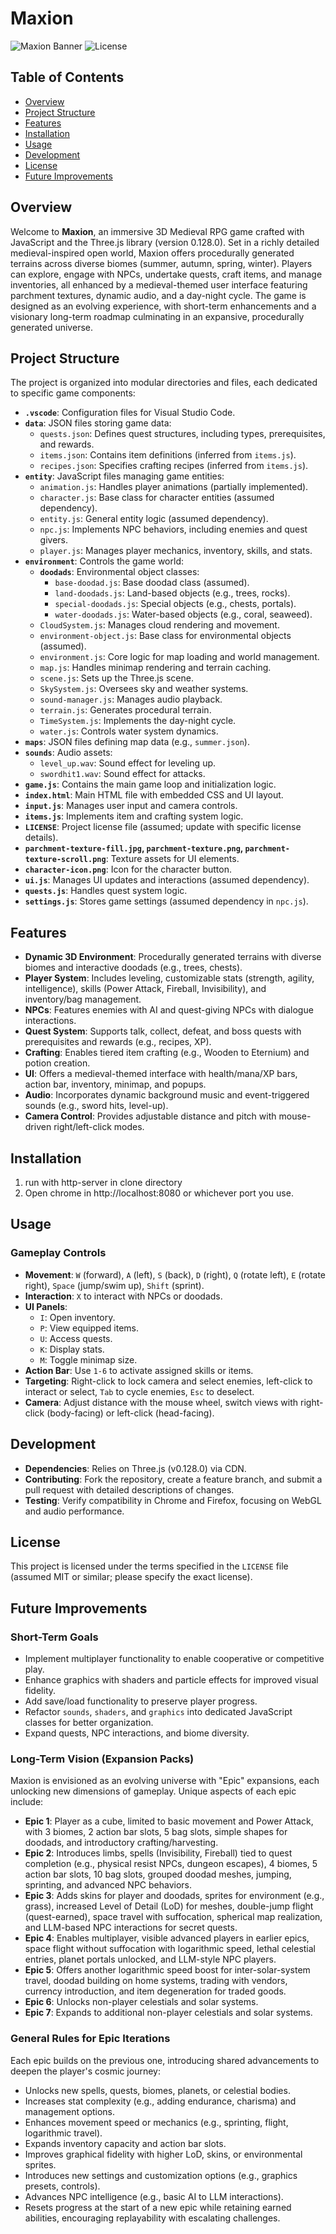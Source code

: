 # Maxion
![Maxion Banner](path/to/banner.png)
![License](https://img.shields.io/badge/license-MIT-blue.svg)

## Table of Contents
- [Overview](#overview)
- [Project Structure](#project-structure)
- [Features](#features)
- [Installation](#installation)
- [Usage](#usage)
- [Development](#development)
- [License](#license)
- [Future Improvements](#future-improvements)

## Overview
Welcome to **Maxion**, an immersive 3D Medieval RPG game crafted with JavaScript and the Three.js library (version 0.128.0). Set in a richly detailed medieval-inspired open world, Maxion offers procedurally generated terrains across diverse biomes (summer, autumn, spring, winter). Players can explore, engage with NPCs, undertake quests, craft items, and manage inventories, all enhanced by a medieval-themed user interface featuring parchment textures, dynamic audio, and a day-night cycle. The game is designed as an evolving experience, with short-term enhancements and a visionary long-term roadmap culminating in an expansive, procedurally generated universe.

## Project Structure
The project is organized into modular directories and files, each dedicated to specific game components:

- **`.vscode`**: Configuration files for Visual Studio Code.
- **`data`**: JSON files storing game data:
  - `quests.json`: Defines quest structures, including types, prerequisites, and rewards.
  - `items.json`: Contains item definitions (inferred from `items.js`).
  - `recipes.json`: Specifies crafting recipes (inferred from `items.js`).
- **`entity`**: JavaScript files managing game entities:
  - `animation.js`: Handles player animations (partially implemented).
  - `character.js`: Base class for character entities (assumed dependency).
  - `entity.js`: General entity logic (assumed dependency).
  - `npc.js`: Implements NPC behaviors, including enemies and quest givers.
  - `player.js`: Manages player mechanics, inventory, skills, and stats.
- **`environment`**: Controls the game world:
  - **`doodads`**: Environmental object classes:
    - `base-doodad.js`: Base doodad class (assumed).
    - `land-doodads.js`: Land-based objects (e.g., trees, rocks).
    - `special-doodads.js`: Special objects (e.g., chests, portals).
    - `water-doodads.js`: Water-based objects (e.g., coral, seaweed).
  - `CloudSystem.js`: Manages cloud rendering and movement.
  - `environment-object.js`: Base class for environmental objects (assumed).
  - `environment.js`: Core logic for map loading and world management.
  - `map.js`: Handles minimap rendering and terrain caching.
  - `scene.js`: Sets up the Three.js scene.
  - `SkySystem.js`: Oversees sky and weather systems.
  - `sound-manager.js`: Manages audio playback.
  - `terrain.js`: Generates procedural terrain.
  - `TimeSystem.js`: Implements the day-night cycle.
  - `water.js`: Controls water system dynamics.
- **`maps`**: JSON files defining map data (e.g., `summer.json`).
- **`sounds`**: Audio assets:
  - `level_up.wav`: Sound effect for leveling up.
  - `swordhit1.wav`: Sound effect for attacks.
- **`game.js`**: Contains the main game loop and initialization logic.
- **`index.html`**: Main HTML file with embedded CSS and UI layout.
- **`input.js`**: Manages user input and camera controls.
- **`items.js`**: Implements item and crafting system logic.
- **`LICENSE`**: Project license file (assumed; update with specific license details).
- **`parchment-texture-fill.jpg`, `parchment-texture.png`, `parchment-texture-scroll.png`**: Texture assets for UI elements.
- **`character-icon.png`**: Icon for the character button.
- **`ui.js`**: Manages UI updates and interactions (assumed dependency).
- **`quests.js`**: Handles quest system logic.
- **`settings.js`**: Stores game settings (assumed dependency in `npc.js`).

## Features
- **Dynamic 3D Environment**: Procedurally generated terrains with diverse biomes and interactive doodads (e.g., trees, chests).
- **Player System**: Includes leveling, customizable stats (strength, agility, intelligence), skills (Power Attack, Fireball, Invisibility), and inventory/bag management.
- **NPCs**: Features enemies with AI and quest-giving NPCs with dialogue interactions.
- **Quest System**: Supports talk, collect, defeat, and boss quests with prerequisites and rewards (e.g., recipes, XP).
- **Crafting**: Enables tiered item crafting (e.g., Wooden to Eternium) and potion creation.
- **UI**: Offers a medieval-themed interface with health/mana/XP bars, action bar, inventory, minimap, and popups.
- **Audio**: Incorporates dynamic background music and event-triggered sounds (e.g., sword hits, level-up).
- **Camera Control**: Provides adjustable distance and pitch with mouse-driven right/left-click modes.

## Installation
1. run with http-server in clone directory
2.  Open chrome in http://localhost:8080 or whichever port you use.

## Usage
### Gameplay Controls
- **Movement**: `W` (forward), `A` (left), `S` (back), `D` (right), `Q` (rotate left), `E` (rotate right), `Space` (jump/swim up), `Shift` (sprint).
- **Interaction**: `X` to interact with NPCs or doodads.
- **UI Panels**:
  - `I`: Open inventory.
  - `P`: View equipped items.
  - `U`: Access quests.
  - `K`: Display stats.
  - `M`: Toggle minimap size.
- **Action Bar**: Use `1-6` to activate assigned skills or items.
- **Targeting**: Right-click to lock camera and select enemies, left-click to interact or select, `Tab` to cycle enemies, `Esc` to deselect.
- **Camera**: Adjust distance with the mouse wheel, switch views with right-click (body-facing) or left-click (head-facing).

## Development
- **Dependencies**: Relies on Three.js (v0.128.0) via CDN.
- **Contributing**: Fork the repository, create a feature branch, and submit a pull request with detailed descriptions of changes.
- **Testing**: Verify compatibility in Chrome and Firefox, focusing on WebGL and audio performance.

## License
This project is licensed under the terms specified in the `LICENSE` file (assumed MIT or similar; please specify the exact license).

## Future Improvements
### Short-Term Goals
- Implement multiplayer functionality to enable cooperative or competitive play.
- Enhance graphics with shaders and particle effects for improved visual fidelity.
- Add save/load functionality to preserve player progress.
- Refactor `sounds`, `shaders`, and `graphics` into dedicated JavaScript classes for better organization.
- Expand quests, NPC interactions, and biome diversity.

### Long-Term Vision (Expansion Packs)
Maxion is envisioned as an evolving universe with "Epic" expansions, each unlocking new dimensions of gameplay. Unique aspects of each epic include:

- **Epic 1**: Player as a cube, limited to basic movement and Power Attack, with 3 biomes, 2 action bar slots, 5 bag slots, simple shapes for doodads, and introductory crafting/harvesting.
- **Epic 2**: Introduces limbs, spells (Invisibility, Fireball) tied to quest completion (e.g., physical resist NPCs, dungeon escapes), 4 biomes, 5 action bar slots, 10 bag slots, grouped doodad meshes, jumping, sprinting, and advanced NPC behaviors.
- **Epic 3**: Adds skins for player and doodads, sprites for environment (e.g., grass), increased Level of Detail (LoD) for meshes, double-jump flight (quest-earned), space travel with suffocation, spherical map realization, and LLM-based NPC interactions for secret quests.
- **Epic 4**: Enables multiplayer, visible advanced players in earlier epics, space flight without suffocation with logarithmic speed, lethal celestial entries, planet portals unlocked, and LLM-style NPC players.
- **Epic 5**: Offers another logarithmic speed boost for inter-solar-system travel, doodad building on home systems, trading with vendors, currency introduction, and item degeneration for traded goods.
- **Epic 6**: Unlocks non-player celestials and solar systems.
- **Epic 7**: Expands to additional non-player celestials and solar systems.

### General Rules for Epic Iterations
Each epic builds on the previous one, introducing shared advancements to deepen the player's cosmic journey:

- Unlocks new spells, quests, biomes, planets, or celestial bodies.
- Increases stat complexity (e.g., adding endurance, charisma) and management options.
- Enhances movement speed or mechanics (e.g., sprinting, flight, logarithmic travel).
- Expands inventory capacity and action bar slots.
- Improves graphical fidelity with higher LoD, skins, or environmental sprites.
- Introduces new settings and customization options (e.g., graphics presets, controls).
- Advances NPC intelligence (e.g., basic AI to LLM interactions).
- Resets progress at the start of a new epic while retaining earned abilities, encouraging replayability with escalating challenges.

